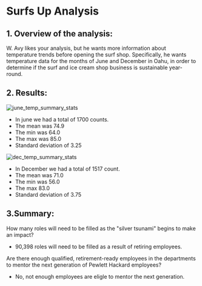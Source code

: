 # Surfs Up Analysis


## 1. Overview of the analysis: 
W. Avy likes your analysis, but he wants more information about temperature trends before opening the surf shop. Specifically, he wants temperature data for the months of June and December in Oahu, in order to determine if the surf and ice cream shop business is sustainable year-round.

## 2. Results: 

![june_temp_summary_stats](https://user-images.githubusercontent.com/92552837/147400136-4d7641f4-693d-49de-bfdb-5f1f51513c6e.png)
* In june we had a total of 1700 counts.
* The mean was 74.9
* The min was 64.0
* The max was 85.0
* Standard deviation of 3.25

![dec_temp_summary_stats](https://user-images.githubusercontent.com/92552837/147400187-b7082400-7f16-4eaa-90ea-05c583459ced.png)
* In December we had a total of 1517 count.
* The mean was 71.0
* The min was 56.0
* The max 83.0 
* Standard deviation of 3.75

## 3.Summary:
How many roles will need to be filled as the "silver tsunami" begins to make an impact?
  * 90,398  roles will need to be filled as a result of retiring employees. 

Are there enough qualified, retirement-ready employees in the departments to mentor the next generation of Pewlett Hackard employees?
  * No, not enough employees are eligle to mentor the next generation. 

